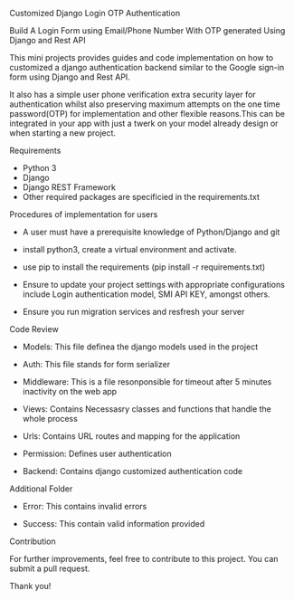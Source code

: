 Customized Django Login OTP Authentication


Build A Login Form using Email/Phone Number With OTP generated Using Django and Rest API


This mini projects provides guides and code implementation on how to customized a django authentication backend similar to the Google sign-in form using Django and Rest API. 

It also has a simple user phone verification extra security layer for authentication whilst also preserving maximum attempts on the one time password(OTP) for implementation and other flexible reasons.This can be integrated in your app with just a twerk on your model already design or when starting a new project.


Requirements

- Python 3
- Django
- Django REST Framework
- Other required packages are specificied in the requirements.txt


Procedures of implementation for users

- A user must have a prerequisite knowledge of Python/Django and git

- install python3, create a virtual environment and activate.

- use pip to install the requirements (pip install -r requirements.txt)

- Ensure to update your project settings with appropriate configurations include Login authentication model, SMI API KEY, amongst others.

- Ensure you run migration services and resfresh your server


Code Review

- Models: This file definea the django models used in the project

-  Auth: This file stands for form serializer 

- Middleware: This is a file resonponsible for timeout after 5 minutes inactivity on the web app

- Views: Contains Necessasry classes and functions that handle the whole process

- Urls: Contains URL routes and mapping for the application

- Permission: Defines user authentication

- Backend: Contains django customized authentication code


Additional Folder

- Error: This contains invalid errors 

- Success: This contain valid information provided




Contribution

For further improvements, feel free to contribute to this project. You can submit a pull request. 

Thank you!


